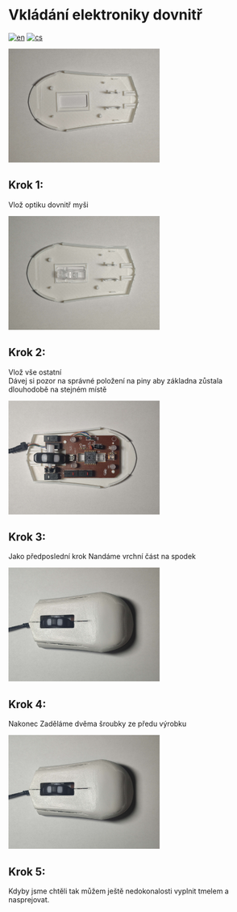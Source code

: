 # Vkládání elektroniky dovnitř
[![en](https://img.shields.io/badge/lang-en-blue)](Electronics.md)
[![cs](https://img.shields.io/badge/lang-cs-red)](Electronics.cs.md)

<img src="images/First.jpg" alt="alt text" width="300">

## Krok 1:
Vlož optiku dovnitř myši

<img src="images/Second.jpg" alt="alt text" width="300">

## Krok 2:
Vlož vše ostatní  
Dávej si pozor na správné položení na piny aby základna zůstala dlouhodobě na stejném místě

<img src="images/Third.jpg" alt="alt text" width="300">

## Krok 3:
Jako předposlední krok Nandáme vrchní část na spodek

<img src="images/Fourth.jpg" alt="alt text" width="300">

## Krok 4:
Nakonec Zaděláme dvěma šroubky ze předu výrobku 

<img src="images/Fourth.jpg" alt="alt text" width="300">

## Krok 5:

Kdyby jsme chtěli tak můžem ještě nedokonalosti 
vyplnit tmelem a nasprejovat.